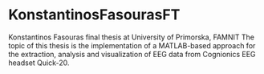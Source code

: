 # KonstantinosFasourasFT
Konstantinos Fasouras final thesis at University of Primorska, FAMNIT
The topic of this thesis is the implementation of a MATLAB-based approach for the extraction, analysis and visualization of EEG data from Cognionics EEG headset Quick-20.

